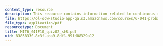 ```yaml
---
content_type: resource
description: This resource contains information related to continuous random variables.
file: https://ol-ocw-studio-app-qa.s3.amazonaws.com/courses/6-041-probabilistic-systems-analysis-and-applied-probability-fall-2010/838583308c3faca98df399fd08329a12_MIT6_041F10_quiz02_s08.pdf
file_type: application/pdf
resourcetype: Document
title: MIT6_041F10_quiz02_s08.pdf
uid: 83858330-8c3f-aca9-8df3-99fd08329a12
---
```


